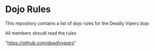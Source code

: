 Dojo Rules
==========

This repository contains a list of dojo rules for the Deadly Vipers dojo

All members shoudl read the rules

"https://github.com/deadlyvipers"